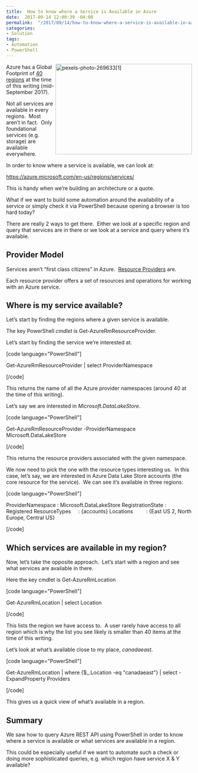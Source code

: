 ```yaml
---
title:  How to know where a Service is Available in Azure
date:  2017-09-14 12:00:39 -04:00
permalink:  "/2017/09/14/how-to-know-where-a-service-is-available-in-azure/"
categories:
- Solution
tags:
- Automation
- PowerShell
---
```

<a href="http://vincentlauzon.files.wordpress.com/2017/09/pexels-photo-2696331.jpg"><img style="border:0 currentcolor;float:right;display:inline;background-image:none;" title="pexels-photo-269633[1]" src="http://vincentlauzon.files.wordpress.com/2017/09/pexels-photo-2696331_thumb.jpg" alt="pexels-photo-269633[1]" width="370" height="245" align="right" border="0" /></a>Azure has a Global Footprint of <a href="https://azure.microsoft.com/en-us/regions/" target="_blank" rel="noopener">40 regions</a> at the time of this writing (mid-September 2017).

Not all services are available in every regions.  Most aren’t in fact.  Only foundational services (e.g. storage) are available everywhere.

In order to know where a service is available, we can look at:

<a title="https://azure.microsoft.com/en-us/regions/services/" href="https://azure.microsoft.com/en-us/regions/services/">https://azure.microsoft.com/en-us/regions/services/</a>

This is handy when we’re building an architecture or a quote.

What if we want to build some automation around the availability of a service or simply check it via PowerShell because opening a browser is too hard today?

There are really 2 ways to get there.  Either we look at a specific region and query that services are in there or we look at a service and query where it’s available.
<h2>Provider Model</h2>
Services aren’t “first class citizens” in Azure.  <a href="https://docs.microsoft.com/en-us/azure/azure-resource-manager/resource-group-overview#resource-providers" target="_blank" rel="noopener">Resource Providers</a> are.

Each resource provider offers a set of resources and operations for working with an Azure service.
<h2>Where is my service available?</h2>
Let’s start by finding the regions where a given service is available.

The key PowerShell <em>cmdlet</em> is Get-AzureRmResourceProvider.

Let’s start by finding the service we’re interested at.

[code language="PowerShell"]

Get-AzureRmResourceProvider | select ProviderNamespace

[/code]

This returns the name of all the Azure provider namespaces (around 40 at the time of this writing).

Let’s say we are interested in <em>Microsoft.DataLakeStore</em>.

[code language="PowerShell"]

Get-AzureRmResourceProvider -ProviderNamespace Microsoft.DataLakeStore

[/code]

This returns the resource providers associated with the given namespace.

We now need to pick the one with the resource types interesting us.  In this case, let’s say, we are interested in Azure Data Lake Store accounts (the core resource for the service).  We can see it’s available in three regions:

[code language="PowerShell"]

ProviderNamespace : Microsoft.DataLakeStore
RegistrationState : Registered
ResourceTypes     : {accounts}
Locations         : {East US 2, North Europe, Central US}

[/code]

<h2>Which services are available in my region?</h2>
Now, let’s take the opposite approach.  Let’s start with a region and see what services are available in there.

Here the key cmdlet is Get-AzureRmLocation

[code language="PowerShell"]

Get-AzureRmLocation | select Location

[/code]

This lists the region we have access to.  A user rarely have access to all region which is why the list you see likely is smaller than 40 items at the time of this writing.

Let’s look at what’s available close to my place, <em>canadaeast</em>.

[code language="PowerShell"]

Get-AzureRmLocation | where {$_.Location -eq &quot;canadaeast&quot;} | select -ExpandProperty Providers

[/code]

This gives us a quick view of what’s available in a region.
<h2>Summary</h2>
We saw how to query Azure REST API using PowerShell in order to know where a service is available or what services are available in a region.

This could be especially useful if we want to automate such a check or doing more sophisticated queries, e.g. which region have service X &amp; Y available?